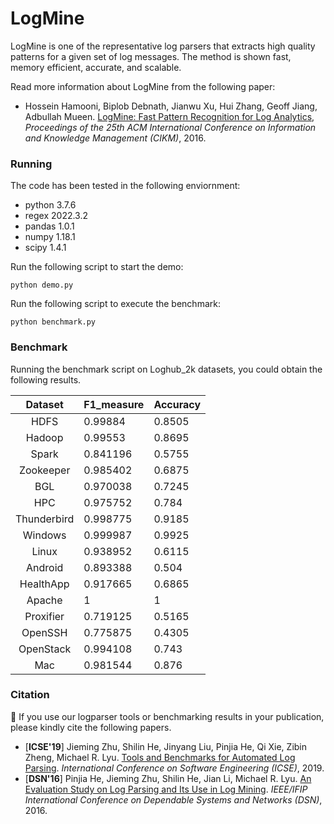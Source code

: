 # LogMine

LogMine is one of the representative log parsers that extracts high quality patterns for a given set of log messages. The method is shown fast, memory efficient, accurate, and scalable. 

Read more information about LogMine from the following paper:

+ Hossein Hamooni, Biplob Debnath, Jianwu Xu, Hui Zhang, Geoff Jiang, Adbullah Mueen. [LogMine: Fast Pattern Recognition for Log Analytics](http://www.cs.unm.edu/~mueen/Papers/LogMine.pdf), *Proceedings of the 25th ACM International Conference on Information and Knowledge Management (CIKM)*, 2016.

### Running

The code has been tested in the following enviornment:
+ python 3.7.6
+ regex 2022.3.2
+ pandas 1.0.1
+ numpy 1.18.1
+ scipy 1.4.1

Run the following script to start the demo:

```
python demo.py
```

Run the following script to execute the benchmark:

```
python benchmark.py
```

### Benchmark

Running the benchmark script on Loghub_2k datasets, you could obtain the following results.

|   Dataset   | F1_measure | Accuracy |
|:-----------:|------------|----------|
|     HDFS    | 0.99884    | 0.8505   |
|    Hadoop   | 0.99553    | 0.8695   |
|    Spark    | 0.841196   | 0.5755   |
|  Zookeeper  | 0.985402   | 0.6875   |
|     BGL     | 0.970038   | 0.7245   |
|     HPC     | 0.975752   | 0.784    |
| Thunderbird | 0.998775   | 0.9185   |
|   Windows   | 0.999987   | 0.9925   |
|    Linux    | 0.938952   | 0.6115   |
|   Android   | 0.893388   | 0.504    |
|  HealthApp  | 0.917665   | 0.6865   |
|    Apache   | 1          | 1        |
|  Proxifier  | 0.719125   | 0.5165   |
|   OpenSSH   | 0.775875   | 0.4305   |
|  OpenStack  | 0.994108   | 0.743    |
|     Mac     | 0.981544   | 0.876    |

### Citation

:telescope: If you use our logparser tools or benchmarking results in your publication, please kindly cite the following papers.

+ [**ICSE'19**] Jieming Zhu, Shilin He, Jinyang Liu, Pinjia He, Qi Xie, Zibin Zheng, Michael R. Lyu. [Tools and Benchmarks for Automated Log Parsing](https://arxiv.org/pdf/1811.03509.pdf). *International Conference on Software Engineering (ICSE)*, 2019.
+ [**DSN'16**] Pinjia He, Jieming Zhu, Shilin He, Jian Li, Michael R. Lyu. [An Evaluation Study on Log Parsing and Its Use in Log Mining](https://jiemingzhu.github.io/pub/pjhe_dsn2016.pdf). *IEEE/IFIP International Conference on Dependable Systems and Networks (DSN)*, 2016.

